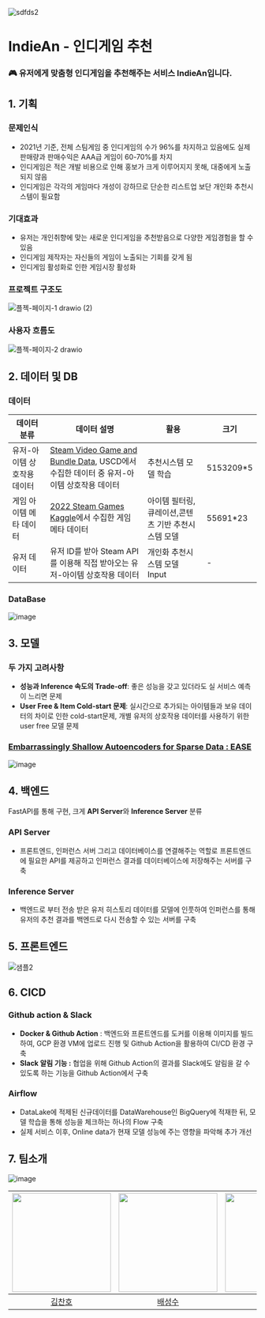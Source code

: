 ![sdfds2](https://user-images.githubusercontent.com/75313644/217699370-333fccd7-2a50-43bd-ae01-9517db260b0d.png)
# IndieAn - 인디게임 추천
### 🎮 유저에게 맞춤형 **인디게임**을 추천해주는 서비스 **IndieAn**입니다.   
## 1. 기획

### **문제인식**

- 2021년 기준, 전체 스팀게임 중 인디게임의 수가 96%를 차지하고 있음에도 실제 판매량과 판매수익은 AAA급 게임이 60-70%를 차지
- 인디게임은 적은 개발 비용으로 인해 홍보가 크게 이루어지지 못해, 대중에게 노출되지 않음
- 인디게임은 각각의 게임마다 개성이 강하므로 단순한 리스트업 보단 개인화 추천시스템이 필요함

### **기대효과**

- 유저는 개인취향에 맞는 새로운 인디게임을 추천받음으로 다양한 게임경험을 할 수 있음
- 인디게임 제작자는 자신들의 게임이 노출되는 기회를 갖게 됨
- 인디게임 활성화로 인한 게임시장 활성화

### **프로젝트 구조도**

![플젝-페이지-1 drawio (2)](https://user-images.githubusercontent.com/75313644/217700589-19e33760-93b8-4a46-ac3f-47784cfb0755.png)

### **사용자 흐름도**

![플젝-페이지-2 drawio](https://user-images.githubusercontent.com/75313644/217700599-4ebabeb8-e118-4545-9172-e7bb2ff7893f.png)


## 2. 데이터 및 DB

### 데이터

| 데이터 분류 | 데이터 설명 | 활용 | 크기 |
| --- | --- | --- | --- |
| 유저-아이템 상호작용 데이터 | [Steam Video Game and Bundle Data](https://cseweb.ucsd.edu/~jmcauley/datasets.html#steam_data), USCD에서 수집한 데이터 중 유저-아이템 상호작용 데이터 | 추천시스템 모델 학습 | 5153209*5 |
| 게임 아이템 메타 데이터 | [2022 Steam Games Kaggle](https://www.kaggle.com/datasets/tristan581/all-55000-games-on-steam-november-2022)에서 수집한 게임 메타 데이터 | 아이템 필터링, 큐레이션,콘텐츠 기반 추천시스템 모델 | 55691*23 |
| 유저 데이터 | 유저 ID를 받아 Steam API를 이용해 직접 받아오는 유저-아이템 상호작용 데이터 | 개인화 추천시스템 모델 Input | - |

### DataBase

![image](https://user-images.githubusercontent.com/75313644/217702168-a5530b02-7e5f-4ae2-86d1-0714e2d4fb07.png)


## 3. 모델

### 두 가지 고려사항

- **성능과 Inference 속도의 Trade-off**: 좋은 성능을 갖고 있더라도 실 서비스 예측이 느리면 문제
- **User Free & Item Cold-start 문제**: 실시간으로 추가되는 아이템들과 보유 데이터의 차이로 인한 cold-start문제, 개별 유저의 상호작용 데이터를 사용하기 위한 user free 모델 문제

### [Embarrassingly Shallow Autoencoders for Sparse Data : EASE](https://arxiv.org/abs/1905.03375)

![image](https://user-images.githubusercontent.com/75313644/217702651-16f3f24e-fe69-4003-a0a8-cf831bfa2790.png)



## 4. 백엔드
FastAPI를 통해 구현, 크게 **API Server**와 **Inference Server** 분류
### API Server
- 프론트엔드, 인퍼런스 서버 그리고 데이터베이스를 연결해주는 역할로 프론트엔드에 필요한 API를 제공하고 인퍼런스 결과를 데이터베이스에 저장해주는 서버를 구축

### Inference Server
- 백엔드로 부터 전송 받은 유저 히스토리 데이터를 모델에 인풋하여 인퍼런스를 통해 유저의 추천 결과를 백엔드로 다시 전송할 수 있는 서버를 구축



## 5. 프론트엔드 
![샘플2](https://user-images.githubusercontent.com/75313644/217703335-505873a8-1f65-49de-a9c5-50db6745128e.gif)



## 6. CICD

### Github action & Slack
- **Docker & Github Action** : 백엔드와 프론트엔드를 도커를 이용해 이미지를 빌드하여, GCP 환경 VM에 업로드 진행 및 Github Action을 활용하여 CI/CD 환경 구축
- **Slack 알림 기능 :** 협업을 위해 Github Action의 결과를 Slack에도 알림을 갈 수 있도록 하는 기능을 Github Action에서 구축
       
### Airflow
- DataLake에 적제된 신규데이터를 DataWarehouse인 BigQuery에 적재한 뒤, 모델 학습을 통해 성능을 체크하는 하나의 Flow 구축
- 실제 서비스 이후, Online data가 현재 모델 성능에 주는 영향을 파악해 추가 개선



## 7. 팀소개
![image](https://user-images.githubusercontent.com/75313644/217704990-176c03fc-988c-448e-b277-78af497d7baa.png)

| [<img src="https://avatars.githubusercontent.com/u/94108712?v=4" width="200px">](https://github.com/KChanho) | [<img src="https://avatars.githubusercontent.com/u/22442453?v=4" width="200px">](https://github.com/sungsubae) | [<img src="https://avatars.githubusercontent.com/u/28619804?v=4" width="200px">](https://github.com/JJI-Hoon) | [<img src="https://avatars.githubusercontent.com/u/71113430?v=4" width="200px">](https://github.com/sobin98) | [<img src="https://avatars.githubusercontent.com/u/75313644?v=4" width="200px">](https://github.com/dnjstka0307) |
| :--------------------------------------------------------------------------------------: | :----------------------------------------------------------------------------------------------: | :--------------------------------------------------------------------------------------: | :--------------------------------------------------------------------------------------: | :--------------------------------------------------------------------------------------:
|                          [김찬호](https://github.com/KChanho)                            |                            [배성수](https://github.com/sungsubae)                             |                        [이지훈](https://github.com/JJI-Hoon)                           |                          [정소빈](https://github.com/sobin98)                           |                            [조원삼](https://github.com/dnjstka0307)                   
